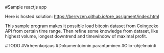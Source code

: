 #Sample reactjs app

Here is hosted solution: https://berryzen.github.io/pre_assigment/index.html

This sample program makes it possible load bitcoin dataset from Coingecko API from certain time range.
Then refine some knowledge from dataset, like highest volume, longest downtrend and timewindow of maximal profit.



#TODO
#Virheenkorjaus
#Dokumentoinnin parantaminen 
#Olio-ohjelmointi
